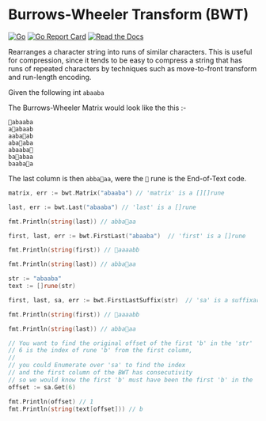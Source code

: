# Burrows-Wheeler Transform (BWT)

[![Go](https://github.com/rossmerr/bwt/actions/workflows/go.yml/badge.svg)](https://github.com/rossmerr/bwt/actions/workflows/go.yml)
[![Go Report Card](https://goreportcard.com/badge/github.com/rossmerr/bwt)](https://goreportcard.com/report/github.com/rossmerr/bwt)
[![Read the Docs](https://pkg.go.dev/badge/golang.org/x/pkgsite)](https://pkg.go.dev/github.com/rossmerr/bwt)

Rearranges a character string into runs of similar characters. This is useful for compression, since it tends to be easy to compress a string that has runs of repeated characters by techniques such as move-to-front transform and run-length encoding.

Given the following int `abaaba`

The Burrows-Wheeler Matrix would look like the this :-

```
abaaba
aabaab
aabaab
abaaba
abaaba
baabaa
baabaa
```

The last column is then `abbaaa`, were the `` rune is the End-of-Text code.

```go
matrix, err := bwt.Matrix("abaaba") // 'matrix' is a [][]rune
```

```go
last, err := bwt.Last("abaaba") // 'last' is a []rune

fmt.Println(string(last)) // abbaaa
```

```go
first, last, err := bwt.FirstLast("abaaba")  // 'first' is a []rune

fmt.Println(string(first)) // aaaabb

fmt.Println(string(last)) // abbaaa
```

```go
str := "abaaba"
text := []rune(str)

first, last, sa, err := bwt.FirstLastSuffix(str)  // 'sa' is a suffixarray.Suffix

fmt.Println(string(first)) // aaaabb

fmt.Println(string(last)) // abbaaa

// You want to find the original offset of the first 'b' in the 'str'
// 6 is the index of rune 'b' from the first column,
//
// you could Enumerate over 'sa' to find the index
// and the first column of the BWT has consecutivity
// so we would know the first 'b' must have been the first 'b' in the 'str'
offset := sa.Get(6)

fmt.Println(offset) // 1
fmt.Println(string(text[offset])) // b

```
